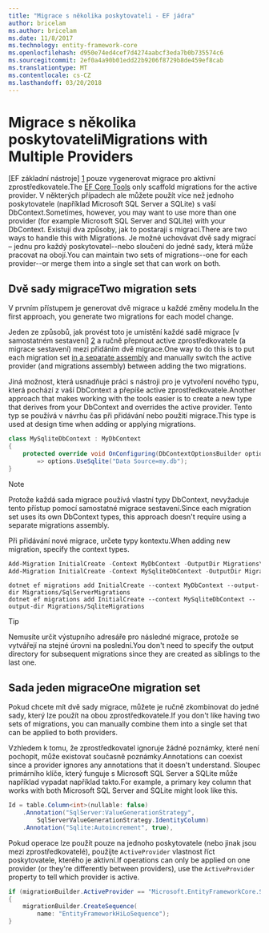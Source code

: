 ```yaml
---
title: "Migrace s několika poskytovateli - EF jádra"
author: bricelam
ms.author: bricelam
ms.date: 11/8/2017
ms.technology: entity-framework-core
ms.openlocfilehash: d950e74ed4cef7d4274aabcf3eda7b0b735574c6
ms.sourcegitcommit: 2ef0a4a90b01edd22b9206f8729b8de459ef8cab
ms.translationtype: MT
ms.contentlocale: cs-CZ
ms.lasthandoff: 03/20/2018
---
```

<a name="migrations-with-multiple-providers"></a><span data-ttu-id="2dbb6-102">Migrace s několika poskytovateli</span><span class="sxs-lookup"><span data-stu-id="2dbb6-102">Migrations with Multiple Providers</span></span>
==================================
<span data-ttu-id="2dbb6-103">[EF základní nástroje] [ 1] pouze vygenerovat migrace pro aktivní zprostředkovatele.</span><span class="sxs-lookup"><span data-stu-id="2dbb6-103">The [EF Core Tools][1] only scaffold migrations for the active provider.</span></span> <span data-ttu-id="2dbb6-104">V některých případech ale můžete použít více než jednoho poskytovatele (například Microsoft SQL Server a SQLite) s vaší DbContext.</span><span class="sxs-lookup"><span data-stu-id="2dbb6-104">Sometimes, however, you may want to use more than one provider (for example Microsoft SQL Server and SQLite) with your DbContext.</span></span> <span data-ttu-id="2dbb6-105">Existují dva způsoby, jak to postarají s migrací.</span><span class="sxs-lookup"><span data-stu-id="2dbb6-105">There are two ways to handle this with Migrations.</span></span> <span data-ttu-id="2dbb6-106">Je možné uchovávat dvě sady migrací – jednu pro každý poskytovatel--nebo sloučení do jedné sady, která může pracovat na obojí.</span><span class="sxs-lookup"><span data-stu-id="2dbb6-106">You can maintain two sets of migrations--one for each provider--or merge them into a single set that can work on both.</span></span>

<a name="two-migration-sets"></a><span data-ttu-id="2dbb6-107">Dvě sady migrace</span><span class="sxs-lookup"><span data-stu-id="2dbb6-107">Two migration sets</span></span>
------------------
<span data-ttu-id="2dbb6-108">V prvním přístupem je generovat dvě migrace u každé změny modelu.</span><span class="sxs-lookup"><span data-stu-id="2dbb6-108">In the first approach, you generate two migrations for each model change.</span></span>

<span data-ttu-id="2dbb6-109">Jeden ze způsobů, jak provést toto je umístění každé sadě migrace [v samostatném sestavení] [ 2] a ručně přepnout active zprostředkovatele (a migrace sestavení) mezi přidáním dvě migrace.</span><span class="sxs-lookup"><span data-stu-id="2dbb6-109">One way to do this is to put each migration set [in a separate assembly][2] and manually switch the active provider (and migrations assembly) between adding the two migrations.</span></span>

<span data-ttu-id="2dbb6-110">Jiná možnost, která usnadňuje práci s nástroji pro je vytvoření nového typu, která pochází z vaší DbContext a přepíše active zprostředkovatele.</span><span class="sxs-lookup"><span data-stu-id="2dbb6-110">Another approach that makes working with the tools easier is to create a new type that derives from your DbContext and overrides the active provider.</span></span> <span data-ttu-id="2dbb6-111">Tento typ se používá v návrhu čas při přidávání nebo použití migrace.</span><span class="sxs-lookup"><span data-stu-id="2dbb6-111">This type is used at design time when adding or applying migrations.</span></span>

``` csharp
class MySqliteDbContext : MyDbContext
{
    protected override void OnConfiguring(DbContextOptionsBuilder options)
        => options.UseSqlite("Data Source=my.db");
}
```

> [!NOTE]
> <span data-ttu-id="2dbb6-112">Protože každá sada migrace používá vlastní typy DbContext, nevyžaduje tento přístup pomocí samostatné migrace sestavení.</span><span class="sxs-lookup"><span data-stu-id="2dbb6-112">Since each migration set uses its own DbContext types, this approach doesn't require using a separate migrations assembly.</span></span>

<span data-ttu-id="2dbb6-113">Při přidávání nové migrace, určete typy kontextu.</span><span class="sxs-lookup"><span data-stu-id="2dbb6-113">When adding new migration, specify the context types.</span></span>

``` powershell
Add-Migration InitialCreate -Context MyDbContext -OutputDir Migrations\SqlServerMigrations
Add-Migration InitialCreate -Context MySqliteDbContext -OutputDir Migrations\SqliteMigrations
```
``` Console
dotnet ef migrations add InitialCreate --context MyDbContext --output-dir Migrations/SqlServerMigrations
dotnet ef migrations add InitialCreate --context MySqliteDbContext --output-dir Migrations/SqliteMigrations
```

> [!TIP]
> <span data-ttu-id="2dbb6-114">Nemusíte určit výstupního adresáře pro následné migrace, protože se vytvářejí na stejné úrovni na poslední.</span><span class="sxs-lookup"><span data-stu-id="2dbb6-114">You don't need to specify the output directory for subsequent migrations since they are created as siblings to the last one.</span></span>

<a name="one-migration-set"></a><span data-ttu-id="2dbb6-115">Sada jeden migrace</span><span class="sxs-lookup"><span data-stu-id="2dbb6-115">One migration set</span></span>
-----------------
<span data-ttu-id="2dbb6-116">Pokud chcete mít dvě sady migrace, můžete je ručně zkombinovat do jedné sady, který lze použít na obou zprostředkovatele.</span><span class="sxs-lookup"><span data-stu-id="2dbb6-116">If you don't like having two sets of migrations, you can manually combine them into a single set that can be applied to both providers.</span></span>

<span data-ttu-id="2dbb6-117">Vzhledem k tomu, že zprostředkovatel ignoruje žádné poznámky, které není pochopit, může existovat současně poznámky.</span><span class="sxs-lookup"><span data-stu-id="2dbb6-117">Annotations can coexist since a provider ignores any annotations that it doesn't understand.</span></span> <span data-ttu-id="2dbb6-118">Sloupec primárního klíče, který funguje s Microsoft SQL Server a SQLite může například vypadat například takto.</span><span class="sxs-lookup"><span data-stu-id="2dbb6-118">For example, a primary key column that works with both Microsoft SQL Server and SQLite might look like this.</span></span>

``` csharp
Id = table.Column<int>(nullable: false)
    .Annotation("SqlServer:ValueGenerationStrategy",
        SqlServerValueGenerationStrategy.IdentityColumn)
    .Annotation("Sqlite:Autoincrement", true),
```

<span data-ttu-id="2dbb6-119">Pokud operace lze použít pouze na jednoho poskytovatele (nebo jinak jsou mezi zprostředkovatelé), použijte `ActiveProvider` vlastnost říct poskytovatele, kterého je aktivní.</span><span class="sxs-lookup"><span data-stu-id="2dbb6-119">If operations can only be applied on one provider (or they're differently between providers), use the `ActiveProvider` property to tell which provider is active.</span></span>

``` csharp
if (migrationBuilder.ActiveProvider == "Microsoft.EntityFrameworkCore.SqlServer")
{
    migrationBuilder.CreateSequence(
        name: "EntityFrameworkHiLoSequence");
}
```


  [1]: ../../miscellaneous/cli/index.md
  [2]: projects.md

